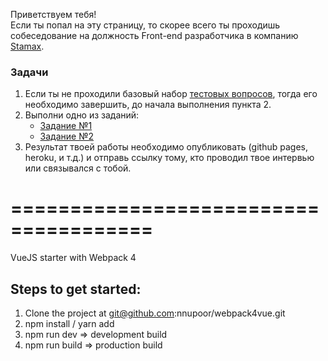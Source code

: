 Приветствуем тебя! <br>
Если ты попал на эту страницу, то скорее всего ты проходишь собеседование на должность Front-end разработчика в компанию [Stamax](https://stamax.com.ua).

### Задачи
1. Если ты не проходили базовый набор [тестовых вопросов](https://docs.google.com/forms/d/e/1FAIpQLSfzlICCdlFmcBgmQX2jXauNKLRdc_XJ_kXSy_IPDLt5cyPYnQ/viewform), тогда его необходимо завершить, до начала выполнения пункта 2.
2. Выполни одно из заданий:
    * [Задание №1](Calendar)
    * [Задание №2](Checkout)
3. Результат твоей работы необходимо опубликовать (github pages, heroku, и т.д.) и отправь ссылку тому, кто проводил твое интервью или связывался с тобой.


# ======================================
VueJS starter with Webpack 4

## Steps to get started:
1. Clone the project at git@github.com:nnupoor/webpack4vue.git
2. npm install / yarn add
4. npm run dev => development build
5. npm run build => production build